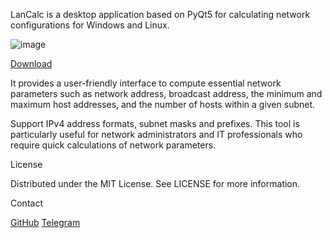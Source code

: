 LanCalc is a desktop application based on PyQt5 for calculating network configurations for Windows and Linux.

![image](https://github.com/KPbICO6Ou/lancalc/assets/171623858/426277bf-f220-4ff9-b3f0-2e67f3ff619e)

[Download](https://github.com/KPbICO6Ou/lancalc/releases)

It provides a user-friendly interface to compute essential network parameters such as network address, broadcast address, the minimum and maximum host addresses, and the number of hosts within a given subnet. 

Support IPv4 address formats, subnet masks and prefixes. This tool is particularly useful for network administrators and IT professionals who require quick calculations of network parameters.

License

Distributed under the MIT License. See LICENSE for more information.

Contact

[GitHub](https://github.com/KPbICO6Ou/lancalc) [Telegram](https://t.me/wachawo) 
